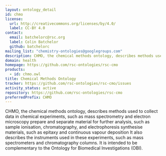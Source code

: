 ```yaml
---
layout: ontology_detail
id: chmo
license:
  url: http://creativecommons.org/licenses/by/4.0/
  label: CC-BY 4.0
contact:
  email: batchelorc@rsc.org
  label: Colin Batchelor
  github: batchelorc
mailing_list: "chemistry-ontologies@googlegroups.com"
description: CHMO, the chemical methods ontology, describes methods used to
domain: health
homepage: https://github.com/rsc-ontologies/rsc-cmo
products:
  - id: chmo.owl
title: Chemical Methods Ontology
tracker: https://github.com/rsc-ontologies/rsc-cmo/issues
activity_status: active
repository: https://github.com/rsc-ontologies/rsc-cmo
preferredPrefix: CHMO
---
```


CHMO, the chemical methods ontology, describes methods used to collect data in chemical experiments, such as mass spectrometry and electron microscopy prepare and separate material for further analysis, such as sample ionisation, chromatography, and electrophoresis synthesise materials, such as epitaxy and continuous vapour deposition It also describes the instruments used in these experiments, such as mass spectrometers and chromatography columns. It is intended to be complementary to the Ontology for Biomedical Investigations (OBI).

